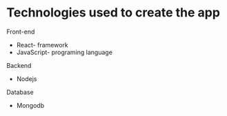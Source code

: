 # Technologies used to create the app

Front-end
* React- framework
* JavaScript- programing language

Backend
* Nodejs

Database
* Mongodb



